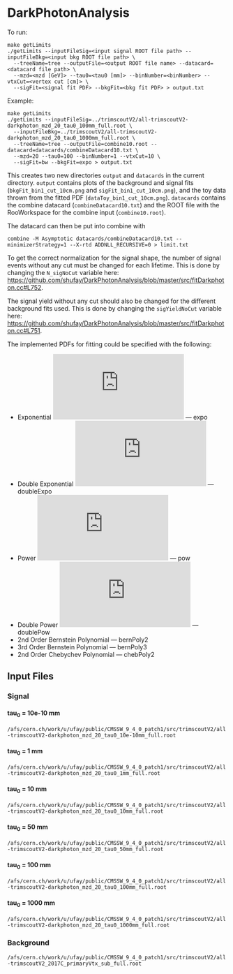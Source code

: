 # DarkPhotonAnalysis
To run:
```
make getLimits
./getLimits --inputFileSig=<input signal ROOT file path> --inputFileBkg=<input bkg ROOT file path> \
  --treeName=tree --outputFile=<output ROOT file name> --datacard=<datacard file path> \
  --mzd=<mzd [GeV]> --tau0=<tau0 [mm]> --binNumber=<binNumber> --vtxCut=<vertex cut [cm]> \
  --sigFit=<signal fit PDF> --bkgFit=<bkg fit PDF> > output.txt
```

Example:
```
make getLimits
./getLimits --inputFileSig=../trimscoutV2/all-trimscoutV2-darkphoton_mzd_20_tau0_100mm_full.root \
  --inputFileBkg=../trimscoutV2/all-trimscoutV2-darkphoton_mzd_20_tau0_1000mm_full.root \
  --treeName=tree --outputFile=combine10.root --datacard=datacards/combineDatacard10.txt \
  --mzd=20 --tau0=100 --binNumber=1 --vtxCut=10 \
  --sigFit=bw --bkgFit=expo > output.txt
```

This creates two new directories `output` and `datacards` in the current directory. `output` contains plots of the background and signal fits (`bkgFit_bin1_cut_10cm.png` and `sigFit_bin1_cut_10cm.png`), and the toy data thrown from the fitted PDF (`dataToy_bin1_cut_10cm.png`). `datacards` contains the combine datacard (`combineDatacard10.txt`) and the ROOT file with the RooWorkspace for the combine input (`combine10.root`). 

The datacard can then be put into combine with 
```
combine -M Asymptotic datacards/combineDatacard10.txt --minimizerStrategy=1 --X-rtd ADDNLL_RECURSIVE=0 > limit.txt
```

To get the correct normalization for the signal shape, the number of signal events without any cut must be changed for each lifetime. This is done by changing the `N_sigNoCut` variable here:
https://github.com/shufay/DarkPhotonAnalysis/blob/master/src/fitDarkphoton.cc#L752.

The signal yield without any cut should also be changed for the different background fits used. This is done by changing the `sigYieldNoCut` variable here: 
https://github.com/shufay/DarkPhotonAnalysis/blob/master/src/fitDarkphoton.cc#L751.

The implemented PDFs for fitting could be specified with the following:
   * Exponential ![equation](http://www.sciweavers.org/tex2img.php?eq=Ne%5E%7B%5Clambda%20x%7D%0A&bc=White&fc=Black&im=jpg&fs=12&ff=modern&edit=0) — expo 
   * Double Exponential ![equation](http://www.sciweavers.org/tex2img.php?eq=N%5Bfe%5E%7B%5Clambda_1%20x%7D%20%2B%20%281-f%29e%5E%7B%5Clambda_2%20x%7D%5D%0A&bc=White&fc=Black&im=jpg&fs=12&ff=modern&edit=0) — doubleExpo
   * Power ![equation](http://www.sciweavers.org/tex2img.php?eq=Nx%5E%5Calpha%0A&bc=White&fc=Black&im=jpg&fs=12&ff=modern&edit=0) — pow
   * Double Power ![equation](http://www.sciweavers.org/tex2img.php?eq=N%5Bfx%5E%7B%5Calpha_1%7D%20%2B%20%281-f%29x%5E%7B%5Calpha_2%7D%5D%0A%0A&bc=White&fc=Black&im=jpg&fs=12&ff=modern&edit=0) — doublePow
   * 2nd Order Bernstein Polynomial — bernPoly2
   * 3rd Order Bernstein Polynomial — bernPoly3
   * 2nd Order Chebychev Polynomial — chebPoly2
   
## Input Files
### Signal
#### tau<sub>0</sub> = 10e-10 mm
`/afs/cern.ch/work/u/ufay/public/CMSSW_9_4_0_patch1/src/trimscoutV2/all-trimscoutV2-darkphoton_mzd_20_tau0_10e-10mm_full.root`

#### tau<sub>0</sub> = 1 mm
`/afs/cern.ch/work/u/ufay/public/CMSSW_9_4_0_patch1/src/trimscoutV2/all-trimscoutV2-darkphoton_mzd_20_tau0_1mm_full.root`

#### tau<sub>0</sub> = 10 mm
`/afs/cern.ch/work/u/ufay/public/CMSSW_9_4_0_patch1/src/trimscoutV2/all-trimscoutV2-darkphoton_mzd_20_tau0_10mm_full.root`

#### tau<sub>0</sub> = 50 mm
`/afs/cern.ch/work/u/ufay/public/CMSSW_9_4_0_patch1/src/trimscoutV2/all-trimscoutV2-darkphoton_mzd_20_tau0_50mm_full.root`

#### tau<sub>0</sub> = 100 mm
`/afs/cern.ch/work/u/ufay/public/CMSSW_9_4_0_patch1/src/trimscoutV2/all-trimscoutV2-darkphoton_mzd_20_tau0_100mm_full.root`

#### tau<sub>0</sub> = 1000 mm
`/afs/cern.ch/work/u/ufay/public/CMSSW_9_4_0_patch1/src/trimscoutV2/all-trimscoutV2-darkphoton_mzd_20_tau0_1000mm_full.root`

### Background
`/afs/cern.ch/work/u/ufay/public/CMSSW_9_4_0_patch1/src/trimscoutV2/all-trimscoutV2_2017C_primaryVtx_sub_full.root`
